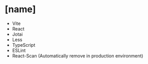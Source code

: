 # [name]

-   Vite
-   React
-   Jotai
-   Less
-   TypeScript
-   ESLint
-   React-Scan (Automatically remove in production environment)
